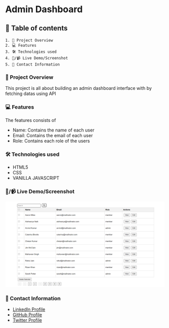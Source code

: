 # Admin Dashboard

## 📑 Table of contents

    1. 📖 Project Overview
    2. 💻 Features
    3. 🛠️ Technologies used
    4. 📸/📹 Live Demo/Screenshot
    5. 👤 Contact Information

### 📖 Project Overview

This project is all about building an admin dashboard interface with by fetching datas using API

### 💻 Features

The features consists of

- Name: Contains the name of each user
- Email: Contains the email of each user
- Role: Contains each role of the users

### 🛠️ Technologies used

- HTML5
- CSS
- VANILLA JAVASCRIPT

### 📸/📹 Live Demo/Screenshot

![Screenshot of the project](./Assets/Screenshot%201.png)

### 👤 Contact Information

- [LinkedIn Profile](https://www.linkedin.com/in/augustine-ugberaese-223692162/)
- [GitHub Profile](https://github.com/Ambitiousdude/)
- [Twitter Profile](https://twitter.com/AUgberaese/)

